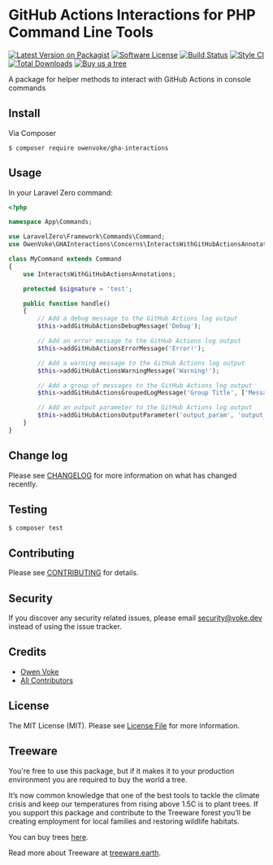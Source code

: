 # GitHub Actions Interactions for PHP Command Line Tools

[![Latest Version on Packagist][ico-version]][link-packagist]
[![Software License][ico-license]](LICENSE.md)
[![Build Status][ico-github-actions]][link-github-actions]
[![Style CI][ico-styleci]][link-styleci]
[![Total Downloads][ico-downloads]][link-downloads]
[![Buy us a tree][ico-treeware-gifting]][link-treeware-gifting]

A package for helper methods to interact with GitHub Actions in console commands

## Install

Via Composer

```shell
$ composer require owenvoke/gha-interactions
```

## Usage

In your Laravel Zero command:

```php
<?php

namespace App\Commands;

use LaravelZero\Framework\Commands\Command;
use OwenVoke\GHAInteractions\Concerns\InteractsWithGitHubActionsAnnotations;

class MyCommand extends Command
{
    use InteractsWithGitHubActionsAnnotations;

    protected $signature = 'test';

    public function handle()
    {
        // Add a debug message to the GitHub Actions log output
        $this->addGitHubActionsDebugMessage('Debug');

        // Add an error message to the GitHub Actions log output
        $this->addGitHubActionsErrorMessage('Error!');

        // Add a warning message to the GitHub Actions log output
        $this->addGitHubActionsWarningMessage('Warning!');

        // Add a group of messages to the GitHub Actions log output
        $this->addGitHubActionsGroupedLogMessage('Group Title', ['Message 1', 'Message 2']);

        // Add an output parameter to the GitHub Actions log output
        $this->addGitHubActionsOutputParameter('output_param', 'output_value');
    }
}
```

## Change log

Please see [CHANGELOG](CHANGELOG.md) for more information on what has changed recently.

## Testing

```shell
$ composer test
```

## Contributing

Please see [CONTRIBUTING](.github/CONTRIBUTING.md) for details.

## Security

If you discover any security related issues, please email security@voke.dev instead of using the issue tracker.

## Credits

- [Owen Voke][link-author]
- [All Contributors][link-contributors]

## License

The MIT License (MIT). Please see [License File](LICENSE.md) for more information.

## Treeware

You're free to use this package, but if it makes it to your production environment you are required to buy the world a tree.

It’s now common knowledge that one of the best tools to tackle the climate crisis and keep our temperatures from rising above 1.5C is to plant trees. If you support this package and contribute to the Treeware forest you’ll be creating employment for local families and restoring wildlife habitats.

You can buy trees [here][link-treeware-gifting].

Read more about Treeware at [treeware.earth][link-treeware].

[ico-version]: https://img.shields.io/packagist/v/owenvoke/gha-interactions.svg?style=flat-square
[ico-license]: https://img.shields.io/badge/license-MIT-brightgreen.svg?style=flat-square
[ico-github-actions]: https://img.shields.io/github/workflow/status/owenvoke/gha-interactions/Tests.svg?style=flat-square
[ico-styleci]: https://styleci.io/repos/337155978/shield
[ico-downloads]: https://img.shields.io/packagist/dt/owenvoke/gha-interactions.svg?style=flat-square
[ico-treeware-gifting]: https://img.shields.io/badge/Treeware-%F0%9F%8C%B3-lightgreen?style=flat-square

[link-packagist]: https://packagist.org/packages/owenvoke/gha-interactions
[link-github-actions]: https://github.com/owenvoke/gha-interactions/actions
[link-styleci]: https://styleci.io/repos/337155978
[link-downloads]: https://packagist.org/packages/owenvoke/gha-interactions
[link-treeware]: https://treeware.earth
[link-treeware-gifting]: https://ecologi.com/owenvoke?gift-trees
[link-author]: https://github.com/owenvoke
[link-contributors]: ../../contributors
